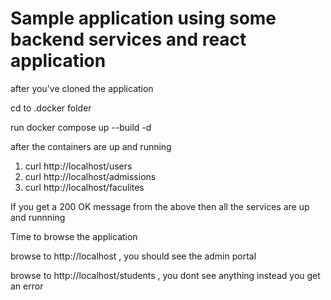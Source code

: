 # Sample application using some backend services and react application

after you've cloned the application

cd to .docker folder

run docker compose up --build -d

after the containers are up and running

1. curl http://localhost/users
2. curl http://localhost/admissions
3. curl http://localhost/faculites

If you get a 200 OK message from the above then all the services are up and runnning

Time to browse the application

browse to http://localhost , you should see the admin portal

browse to http://localhost/students , you dont see anything instead you get an error
